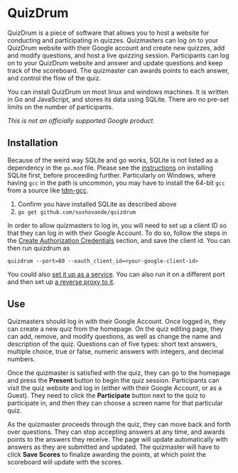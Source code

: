 # QuizDrum
QuizDrum is a piece of software that allows you to host a website for conducting and participating in quizzes. Quizmasters can log on to your QuizDrum website with their Google account and create new quizzes, add and modify questions, and host a live quizzing session. Participants can log on to your QuizDrum website and answer and update questions and keep track of the scoreboard. The quizmaster can awards points to each answer, and control the flow of the quiz.

You can install QuizDrum on most linux and windows machines. It is written in Go and JavaScript, and stores its data using SQLite. There are no pre-set limits on the number of participants.

*This is not an officially supported Google product.*

## Installation
Because of the weird way SQLite and go works, SQLite is not listed as a dependency in the `go.mod` file. Please see the [instructions](https://github.com/mattn/go-sqlite3#installation) on installing SQLite first, before proceeding further. Particularly on Windows, where having `gcc` in the path is uncommon, you may have to install the 64-bit `gcc` from a source like [tdm-gcc](https://jmeubank.github.io/tdm-gcc/).
1. Confirm you have installed SQLite as described above
2. `go get github.com/sushovande/quizdrum`

In order to allow quizmasters to log in, you will need to set up a client ID so that they can log in with their Google Account. To do so, follow the steps in the [Create Authorization Credentials](https://developers.google.com/identity/sign-in/web/sign-in#create_authorization_credentials) section, and save the client id. You can then run quizdrum as
```
quizdrum --port=80 --oauth_client_id=<your-google-client-id>
```
You could also [set it up as a service](https://medium.com/@benmorel/creating-a-linux-service-with-systemd-611b5c8b91d6). You can also run it on a different port and then set up [a reverse proxy to it](https://docs.nginx.com/nginx/admin-guide/web-server/reverse-proxy/).

## Use
Quizmasters should log in with their Google Account. Once logged in, they can create a new quiz from the homepage. On the quiz editing page, they can add, remove, and modify questions, as well as change the name and description of the quiz. Questions can of five types: short text answers, multiple choice, true or false, numeric answers with integers, and decimal numbers.

Once the quizmaster is satisfied with the quiz, they can go to the homepage and press the **Present** button to begin the quiz session. Participants can visit the quiz website and log in (either with their Google Account, or as a Guest). They need to click the **Participate** button next to the quiz to participate in, and then they can choose a screen name for that particular quiz.

As the quizmaster proceeds through the quiz, they can move back and forth over questions. They can stop accepting answers at any time, and awards points to the answers they receive. The page will update automatically with answers as they are submitted and updated. The quizmaster will have to click **Save Scores** to finalize awarding the points, at which point the scoreboard will update with the scores.

